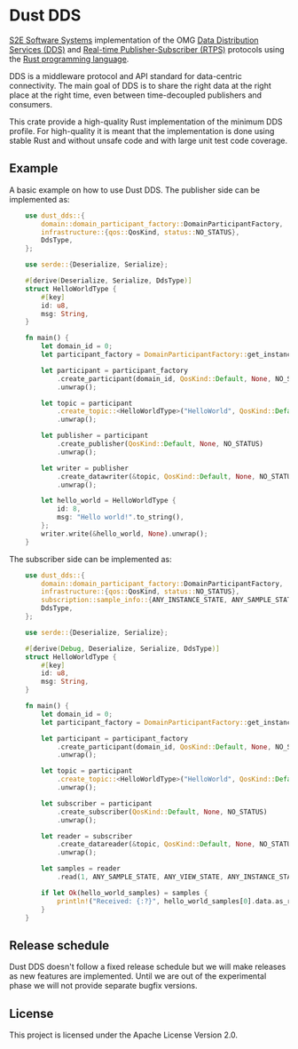# Dust DDS

[S2E Software Systems](https://www.s2e-systems.com) implementation of the OMG [Data Distribution Services (DDS)](https://www.omg.org/omg-dds-portal/) and [Real-time Publisher-Subscriber (RTPS)](https://www.omg.org/spec/DDSI-RTPS/About-DDSI-RTPS/) protocols using the [Rust programming language](https://www.rust-lang.org/).

DDS is a middleware protocol and API standard for data-centric connectivity. The main goal of DDS is to share the right data at the right place at the right time, even between time-decoupled publishers and consumers.

This crate provide a high-quality Rust implementation of the minimum DDS profile. For high-quality it is meant that the implementation is done using stable Rust and without unsafe code and with large unit test code coverage.

## Example

A basic example on how to use Dust DDS. The publisher side can be implemented as:

```rust
    use dust_dds::{
        domain::domain_participant_factory::DomainParticipantFactory,
        infrastructure::{qos::QosKind, status::NO_STATUS},
        DdsType,
    };

    use serde::{Deserialize, Serialize};

    #[derive(Deserialize, Serialize, DdsType)]
    struct HelloWorldType {
        #[key]
        id: u8,
        msg: String,
    }

    fn main() {
        let domain_id = 0;
        let participant_factory = DomainParticipantFactory::get_instance();

        let participant = participant_factory
            .create_participant(domain_id, QosKind::Default, None, NO_STATUS)
            .unwrap();

        let topic = participant
            .create_topic::<HelloWorldType>("HelloWorld", QosKind::Default, None, NO_STATUS)
            .unwrap();

        let publisher = participant
            .create_publisher(QosKind::Default, None, NO_STATUS)
            .unwrap();

        let writer = publisher
            .create_datawriter(&topic, QosKind::Default, None, NO_STATUS)
            .unwrap();

        let hello_world = HelloWorldType {
            id: 8,
            msg: "Hello world!".to_string(),
        };
        writer.write(&hello_world, None).unwrap();
    }
```

The subscriber side can be implemented as:

```rust
    use dust_dds::{
        domain::domain_participant_factory::DomainParticipantFactory,
        infrastructure::{qos::QosKind, status::NO_STATUS},
        subscription::sample_info::{ANY_INSTANCE_STATE, ANY_SAMPLE_STATE, ANY_VIEW_STATE},
        DdsType,
    };

    use serde::{Deserialize, Serialize};

    #[derive(Debug, Deserialize, Serialize, DdsType)]
    struct HelloWorldType {
        #[key]
        id: u8,
        msg: String,
    }

    fn main() {
        let domain_id = 0;
        let participant_factory = DomainParticipantFactory::get_instance();

        let participant = participant_factory
            .create_participant(domain_id, QosKind::Default, None, NO_STATUS)
            .unwrap();

        let topic = participant
            .create_topic::<HelloWorldType>("HelloWorld", QosKind::Default, None, NO_STATUS)
            .unwrap();

        let subscriber = participant
            .create_subscriber(QosKind::Default, None, NO_STATUS)
            .unwrap();

        let reader = subscriber
            .create_datareader(&topic, QosKind::Default, None, NO_STATUS)
            .unwrap();

        let samples = reader
            .read(1, ANY_SAMPLE_STATE, ANY_VIEW_STATE, ANY_INSTANCE_STATE);

        if let Ok(hello_world_samples) = samples {
            println!("Received: {:?}", hello_world_samples[0].data.as_ref().unwrap());
        }
    }
```

## Release schedule

Dust DDS doesn't follow a fixed release schedule but we will make releases as new features are implemented. Until we are out of the experimental phase we will not provide separate bugfix versions.

## License

This project is licensed under the Apache License Version 2.0.